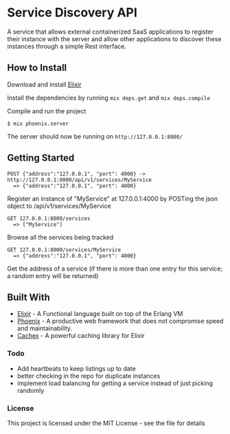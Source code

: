 # Service Discovery API

A service that allows external containerized SaaS applications to register their instance with the server and allow other applications to discover these instances through a simple Rest interface.

## How to Install

Download and install [Elixir](https://elixir-lang.org/)

Install the dependencies by running `mix deps.get` and `mix deps.compile`

Compile and run the project

```
$ mix phoenix.server
```

The server should now be running on `http://127.0.0.1:8000/`

## Getting Started
```
POST {"address":"127.0.0.1", "port": 4000} -> http://127.0.0.1:8000/api/v1/services/MyService
  => {"address":"127.0.0.1", "port": 4000}
```
Register an instance of "MyService" at 127.0.0.1:4000 by POSTing the json object to /api/v1/services/MyService

```
GET 127.0.0.1:8000/services
  => ["MyService"]
```
Browse all the services being tracked

```
GET 127.0.0.1:8000/services/MyService
  => {"address":"127.0.0.1", "port": 4000}
```
Get the address of a service (if there is more than one entry for this service; a random entry will be returned)

## Built With

- [Elixir](https://elixir-lang.org/) - A Functional language built on top of the Erlang VM
- [Phoenix](http://www.phoenixframework.org) - A productive web framework that does not compromise speed and maintainability.
- [Cachex](https://github.com/zackehh/cachex) - A powerful caching library for Elixir

### Todo

- Add heartbeats to keep listings up to date
- better checking in the repo for duplicate instances
- implement load balancing for getting a service instead of just picking randomly

### License

This project is licensed under the MIT License - see the <LICENSE> file for details
